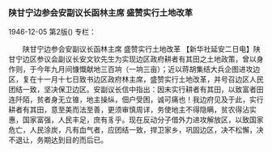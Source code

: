 ### 陕甘宁边参会安副议长函林主席  盛赞实行土地改革

1946-12-05
第2版()
专栏：

　　陕甘宁边参会安副议长函林主席
    盛赞实行土地改革
    【新华社延安二日电】陕甘宁边区参议会副议长安文钦先生为实现边区政府耕者有其田之土地政策，曾以身作则，于今年九月间慷慨献地三百垧（一垧三亩）；近以蒋胡集结大兵企图进攻边区，复在十一月十七日致书边区政府林主席，盛赞实行土地改革，并号召边区人民团结一致，坚决保卫边区。安副议长信中指出：因未实行耕者有其田，以致富者田连阡陌，贫者身无立锥，地主操纵，佃户受困，诚可痛也！我边府见及于此，实行耕者有其田，意至美而法至善，更须审慎周详，务使地主不得隐瞒，贫农得沾实惠，国家富强，人民丰足，庶有豸乎。现在反动分子借外力进攻解放区，以致国家危亡，人民涂炭，凡有血气者，应团结一致，捍卫家乡，巩固边区，决不松懈，决不退让，务期达到目的而后已。
